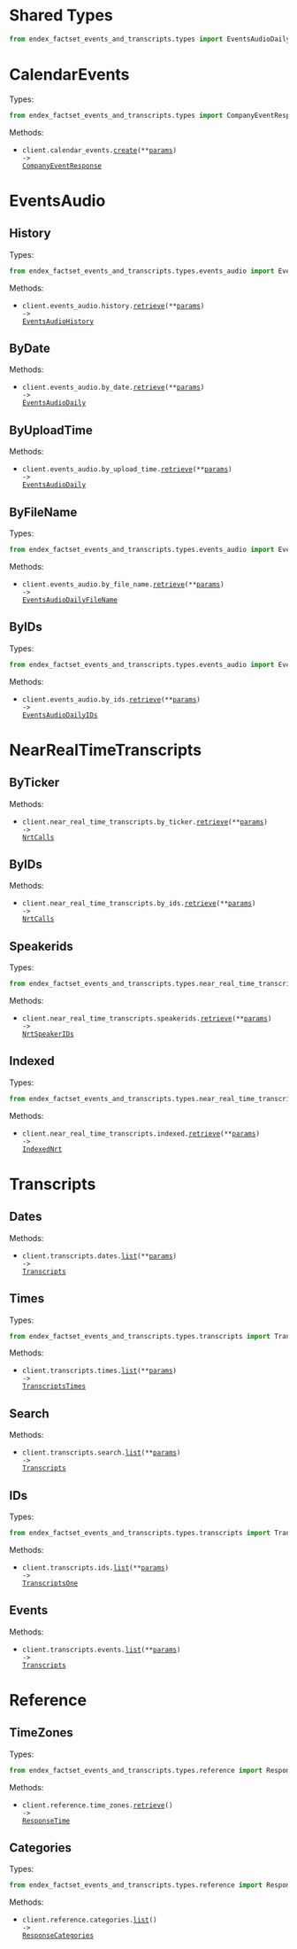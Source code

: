 # Shared Types

```python
from endex_factset_events_and_transcripts.types import EventsAudioDaily, NrtCalls, Transcripts
```

# CalendarEvents

Types:

```python
from endex_factset_events_and_transcripts.types import CompanyEventResponse
```

Methods:

- <code title="post /calendar/events">client.calendar_events.<a href="./src/endex_factset_events_and_transcripts/resources/calendar_events.py">create</a>(\*\*<a href="src/endex_factset_events_and_transcripts/types/calendar_event_create_params.py">params</a>) -> <a href="./src/endex_factset_events_and_transcripts/types/company_event_response.py">CompanyEventResponse</a></code>

# EventsAudio

## History

Types:

```python
from endex_factset_events_and_transcripts.types.events_audio import EventsAudioHistory
```

Methods:

- <code title="get /audio/history">client.events_audio.history.<a href="./src/endex_factset_events_and_transcripts/resources/events_audio/history.py">retrieve</a>(\*\*<a href="src/endex_factset_events_and_transcripts/types/events_audio/history_retrieve_params.py">params</a>) -> <a href="./src/endex_factset_events_and_transcripts/types/events_audio/events_audio_history.py">EventsAudioHistory</a></code>

## ByDate

Methods:

- <code title="get /audio/by-date">client.events_audio.by_date.<a href="./src/endex_factset_events_and_transcripts/resources/events_audio/by_date.py">retrieve</a>(\*\*<a href="src/endex_factset_events_and_transcripts/types/events_audio/by_date_retrieve_params.py">params</a>) -> <a href="./src/endex_factset_events_and_transcripts/types/shared/events_audio_daily.py">EventsAudioDaily</a></code>

## ByUploadTime

Methods:

- <code title="get /audio/by-upload-time">client.events_audio.by_upload_time.<a href="./src/endex_factset_events_and_transcripts/resources/events_audio/by_upload_time.py">retrieve</a>(\*\*<a href="src/endex_factset_events_and_transcripts/types/events_audio/by_upload_time_retrieve_params.py">params</a>) -> <a href="./src/endex_factset_events_and_transcripts/types/shared/events_audio_daily.py">EventsAudioDaily</a></code>

## ByFileName

Types:

```python
from endex_factset_events_and_transcripts.types.events_audio import EventsAudioDailyFileName
```

Methods:

- <code title="get /audio/by-file-name">client.events_audio.by_file_name.<a href="./src/endex_factset_events_and_transcripts/resources/events_audio/by_file_name.py">retrieve</a>(\*\*<a href="src/endex_factset_events_and_transcripts/types/events_audio/by_file_name_retrieve_params.py">params</a>) -> <a href="./src/endex_factset_events_and_transcripts/types/events_audio/events_audio_daily_file_name.py">EventsAudioDailyFileName</a></code>

## ByIDs

Types:

```python
from endex_factset_events_and_transcripts.types.events_audio import EventsAudioDailyIDs
```

Methods:

- <code title="get /audio/by-ids">client.events_audio.by_ids.<a href="./src/endex_factset_events_and_transcripts/resources/events_audio/by_ids.py">retrieve</a>(\*\*<a href="src/endex_factset_events_and_transcripts/types/events_audio/by_id_retrieve_params.py">params</a>) -> <a href="./src/endex_factset_events_and_transcripts/types/events_audio/events_audio_daily_ids.py">EventsAudioDailyIDs</a></code>

# NearRealTimeTranscripts

## ByTicker

Methods:

- <code title="get /nrt/by-ticker">client.near_real_time_transcripts.by_ticker.<a href="./src/endex_factset_events_and_transcripts/resources/near_real_time_transcripts/by_ticker.py">retrieve</a>(\*\*<a href="src/endex_factset_events_and_transcripts/types/near_real_time_transcripts/by_ticker_retrieve_params.py">params</a>) -> <a href="./src/endex_factset_events_and_transcripts/types/shared/nrt_calls.py">NrtCalls</a></code>

## ByIDs

Methods:

- <code title="get /nrt/by-ids">client.near_real_time_transcripts.by_ids.<a href="./src/endex_factset_events_and_transcripts/resources/near_real_time_transcripts/by_ids.py">retrieve</a>(\*\*<a href="src/endex_factset_events_and_transcripts/types/near_real_time_transcripts/by_id_retrieve_params.py">params</a>) -> <a href="./src/endex_factset_events_and_transcripts/types/shared/nrt_calls.py">NrtCalls</a></code>

## Speakerids

Types:

```python
from endex_factset_events_and_transcripts.types.near_real_time_transcripts import NrtSpeakerIDs
```

Methods:

- <code title="get /nrt/speakerids">client.near_real_time_transcripts.speakerids.<a href="./src/endex_factset_events_and_transcripts/resources/near_real_time_transcripts/speakerids.py">retrieve</a>(\*\*<a href="src/endex_factset_events_and_transcripts/types/near_real_time_transcripts/speakerid_retrieve_params.py">params</a>) -> <a href="./src/endex_factset_events_and_transcripts/types/near_real_time_transcripts/nrt_speaker_ids.py">NrtSpeakerIDs</a></code>

## Indexed

Types:

```python
from endex_factset_events_and_transcripts.types.near_real_time_transcripts import IndexedNrt
```

Methods:

- <code title="get /nrt/indexed">client.near_real_time_transcripts.indexed.<a href="./src/endex_factset_events_and_transcripts/resources/near_real_time_transcripts/indexed.py">retrieve</a>(\*\*<a href="src/endex_factset_events_and_transcripts/types/near_real_time_transcripts/indexed_retrieve_params.py">params</a>) -> <a href="./src/endex_factset_events_and_transcripts/types/near_real_time_transcripts/indexed_nrt.py">IndexedNrt</a></code>

# Transcripts

## Dates

Methods:

- <code title="get /transcripts/dates">client.transcripts.dates.<a href="./src/endex_factset_events_and_transcripts/resources/transcripts/dates.py">list</a>(\*\*<a href="src/endex_factset_events_and_transcripts/types/transcripts/date_list_params.py">params</a>) -> <a href="./src/endex_factset_events_and_transcripts/types/shared/transcripts.py">Transcripts</a></code>

## Times

Types:

```python
from endex_factset_events_and_transcripts.types.transcripts import TranscriptsTimes
```

Methods:

- <code title="get /transcripts/times">client.transcripts.times.<a href="./src/endex_factset_events_and_transcripts/resources/transcripts/times.py">list</a>(\*\*<a href="src/endex_factset_events_and_transcripts/types/transcripts/time_list_params.py">params</a>) -> <a href="./src/endex_factset_events_and_transcripts/types/transcripts/transcripts_times.py">TranscriptsTimes</a></code>

## Search

Methods:

- <code title="get /transcripts/search">client.transcripts.search.<a href="./src/endex_factset_events_and_transcripts/resources/transcripts/search.py">list</a>(\*\*<a href="src/endex_factset_events_and_transcripts/types/transcripts/search_list_params.py">params</a>) -> <a href="./src/endex_factset_events_and_transcripts/types/shared/transcripts.py">Transcripts</a></code>

## IDs

Types:

```python
from endex_factset_events_and_transcripts.types.transcripts import TranscriptsOne
```

Methods:

- <code title="get /transcripts/ids">client.transcripts.ids.<a href="./src/endex_factset_events_and_transcripts/resources/transcripts/ids.py">list</a>(\*\*<a href="src/endex_factset_events_and_transcripts/types/transcripts/id_list_params.py">params</a>) -> <a href="./src/endex_factset_events_and_transcripts/types/transcripts/transcripts_one.py">TranscriptsOne</a></code>

## Events

Methods:

- <code title="get /transcripts/events">client.transcripts.events.<a href="./src/endex_factset_events_and_transcripts/resources/transcripts/events.py">list</a>(\*\*<a href="src/endex_factset_events_and_transcripts/types/transcripts/event_list_params.py">params</a>) -> <a href="./src/endex_factset_events_and_transcripts/types/shared/transcripts.py">Transcripts</a></code>

# Reference

## TimeZones

Types:

```python
from endex_factset_events_and_transcripts.types.reference import ResponseTime
```

Methods:

- <code title="get /reference/time-zones">client.reference.time_zones.<a href="./src/endex_factset_events_and_transcripts/resources/reference/time_zones.py">retrieve</a>() -> <a href="./src/endex_factset_events_and_transcripts/types/reference/response_time.py">ResponseTime</a></code>

## Categories

Types:

```python
from endex_factset_events_and_transcripts.types.reference import ResponseCategories
```

Methods:

- <code title="get /reference/categories">client.reference.categories.<a href="./src/endex_factset_events_and_transcripts/resources/reference/categories.py">list</a>() -> <a href="./src/endex_factset_events_and_transcripts/types/reference/response_categories.py">ResponseCategories</a></code>
